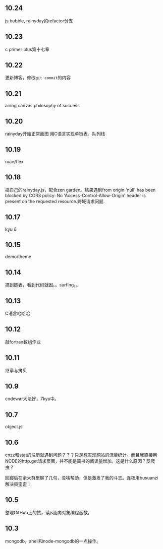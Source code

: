 ## 10.24
js bubble, rainyday的refactor分支
## 10.23
c primer plus第十七章
## 10.22
更新博客，修改`git commit`的内容
## 10.21
airing canvas
philosophy of success
## 10.20
rainyday开始正常画图
用C语言实现单链表，队列栈
## 10.19
ruan/flex    
## 10.18
搞自己的rainyday.js，配合zen garden。结果遇到from origin 'null' has been blocked by CORS policy: No 'Access-Control-Allow-Origin' header is present on the requested resource.跨域请求问题.
## 10.17
kyu 6
## 10.15
demo/theme
## 10.14
搞到链表，看到代码就困。。surfing。。
## 10.13
C语言哈哈哈
## 10.12
敲fortran数组作业
## 10.11
继承与拷贝
## 10.9
codewar大法好，7kyu中。
## 10.7 
object.js
## 10.6
cnzz和stat的注册就遇到问题？？？只是想实现网站的流量统计。而且我直接用NODE的http.get请求页面，并不能是简书的阅读量增加。这是什么原因？反爬虫？

回寝后在余大群里聊了几句，没啥帮助，但是激发了我的斗志。连夜用busuanzi解决爽歪歪！
## 10.5
整理GitHub上的赞，读js面向对象编程函数。
## 10.3
mongodb，shell和node-mongodb的一点操作。

















